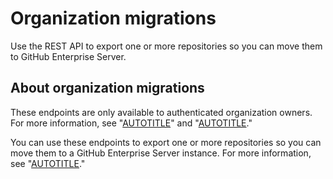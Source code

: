 # Organization migrations

Use the REST API to export one or more repositories so you can move them to  GitHub Enterprise Server.

## About organization migrations

These endpoints are only available to authenticated organization owners. For more information, see "[AUTOTITLE](/organizations/managing-peoples-access-to-your-organization-with-roles/roles-in-an-organization#permission-levels-for-an-organization)" and "[AUTOTITLE](/rest/overview/authenticating-to-the-rest-api)."

You can use these endpoints to export one or more repositories so you can move them to a GitHub Enterprise Server instance. For more information, see "[AUTOTITLE](/migrations/using-ghe-migrator/exporting-migration-data-from-githubcom)."
